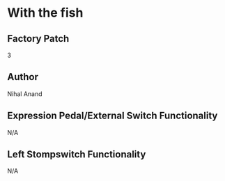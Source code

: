 



# With the fish

## Factory Patch


3
## Author


Nihal Anand
## Expression Pedal/External Switch Functionality


N/A
## Left Stompswitch Functionality


N/A